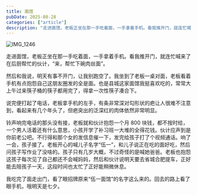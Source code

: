 ```yaml
---
title: 面馆
pubDate: 2025-08-28
categories: ["article"]
description: "走进面馆，老板正坐在那一手吃着面，一手拿着手机。看我推开门，就连忙喊来了在后厨帮忙的伙计，“来，帮忙下碗肉丝面”。"
---
```


![IMG_1246](https://img.qust.me/uPic/IMG_1246.jpg)

走进面馆，老板正坐在那一手吃着面，一手拿着手机。看我推开门，就连忙喊来了在后厨帮忙的伙计，“来，帮忙下碗肉丝面”。

然后和我说，明天有事不开门，让我别跑空了。我坐到了老板一桌对面，老板看着手机有点抱怨自己这朋友圈发的全是面。也是县城这家面馆我挺喜欢吃的，常常大上午过来筷子桶的筷子都用完了，得拿一次性筷子凑合下。

说完便打起了电话，老板拿手机的左手，有条非常深对勾形状的疤让人很难不注意到，看起来有几个年头了，但疤突出的泛深红的肉体依然非常明显。

铃声响完电话的那头没有接，老板就和伙计抱怨一个月 800 块钱，都不按时给，一个男人活着还有什么意思，小孩开学了补习班一大堆的全得花钱。伙计应声到是你前老公吧。不行得和那个女的发信息催一下，发完给孩子打了个视频通话。响了一会，孩子接了。老板开心的喊儿子名字“伍一”，和儿子说正在吃的面好吃，然后问孩子写作业了没啥的。孩子只有几岁大概，不过奇怪的是喊她爸爸。老板也抱怨这孩子每次见了自己都还不会喊妈妈，然后和伙计说明天要去省城合肥提车，正好能去陪孩子一天，这段时间也太忙了正好能稍微休息。

我吃完了面走出门，看了眼招牌原来“伍一面馆”的名字这么来的。回去的路上看了眼手机，哦明天是七夕。

